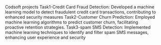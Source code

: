Codsoft projects
Task1-Credit Card Fraud Detection: Developed a machine learning model to detect fraudulent 
credit card transactions, contributing to enhanced security measures
Task2-Customer Churn Prediction: Employed machine learning algorithms to predict customer 
churn, facilitating proactive retention strategies.
Task3-spam SMS Detection: Implemented machine learning techniques to identify and filter 
spam SMS messages, enhancing user experience and security
